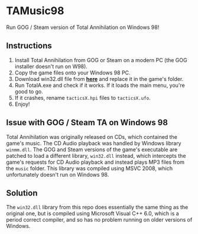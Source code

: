 # TAMusic98
Run GOG / Steam version of Total Annihilation on Windows 98!

## Instructions

1. Install Total Annihilation from GOG or Steam on a modern PC (the GOG installer doesn't run on W98).
2. Copy the game files onto your Windows 98 PC.
3. Download win32.dll file from [**here**](https://github.com/winlith/TAMusic98/releases/download/1.0/win32.dll) and replace it in the game's folder.
4. Run TotalA.exe and check if it works. If it loads the main menu, you're good to go.
5. If it crashes, rename `tacticsX.hpi` files to `tacticsX.ufo`.
6. Enjoy!

## Issue with GOG / Steam TA on Windows 98

Total Annihilation was originally released on CDs, which contained the game's music. The CD Audio playback was handled by Windows library `winmm.dll`. The GOG and Steam versions of the game's executable are patched to load a different library, `win32.dll` instead, which intercepts the game's requests for CD Audio playback and instead plays MP3 files from the `music` folder. This library was compiled using MSVC 2008, which unfortunately doesn't run on Windows 98.

## Solution

The `win32.dll` library from this repo does essentially the same thing as the original one, but is compiled using Microsoft Visual C++ 6.0, which is a period correct compiler, and so has no problem running on older versions of Windows.
